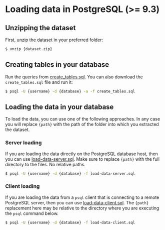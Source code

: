 # Loading data in PostgreSQL (>= 9.3)

## Unzipping the dataset

First, unzip the dataset in your preferred folder:

```sh
$ unzip {dataset.zip}
```

## Creating tables in your database

Run the queries from [create_tables.sql](create_tables.sql). You can also download the `create_tables.sql` file and run it:

```sh
$ psql -U {username} -d {database} -a -f create_tables.sql
```

## Loading the data in your database

To load the data, you can use one of the following approaches. In any case you will replace `{path}` with the path of the folder into which you extracted the dataset.

### Server loading

If you are loading the data directly on the PostgreSQL database host, then you can use [load-data-server.sql](load-data-server.sql). Make sure to replace `{path}` with the full directory to the files. No relative paths.

```sh
$ psql -U {username} -d {database} -f load-data-server.sql
```

### Client loading

If you are loading the data from a `psql` client that is connecting to a remote PostgreSQL server, then you can use [load-data-client.sql](load-data-client.sql). The `{path}` replacement here may be relative to the directory where you are executing the `psql` command below.

```sh
$ psql -U {username} -d {database} -f load-data-client.sql
```

